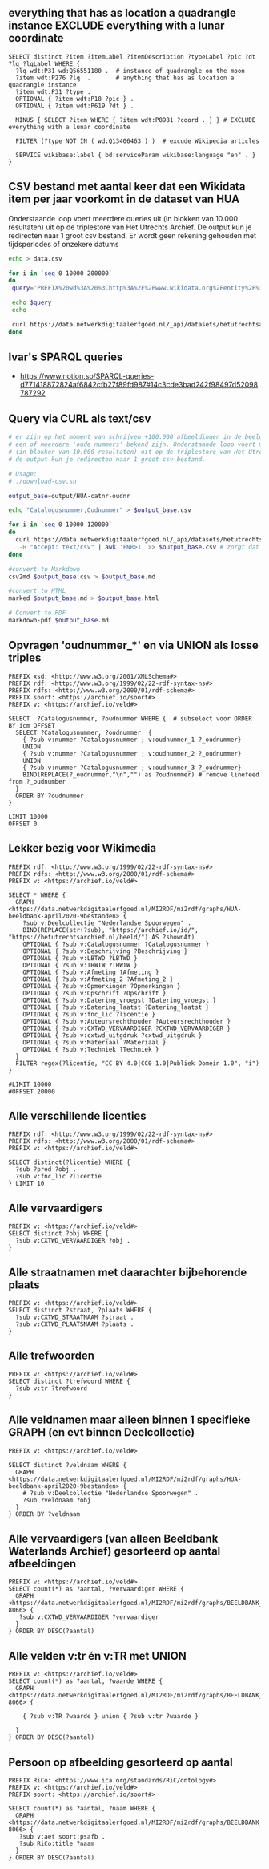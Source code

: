 ## everything that has as location a quadrangle instance EXCLUDE everything with a lunar coordinate
```sparql
SELECT distinct ?item ?itemLabel ?itemDescription ?typeLabel ?pic ?dt ?lq ?lqLabel WHERE {
  ?lq wdt:P31 wd:Q56551180 .  # instance of quadrangle on the moon
  ?item wdt:P276 ?lq  .       # anything that has as location a quadrangle instance 
  ?item wdt:P31 ?type .
  OPTIONAL { ?item wdt:P18 ?pic } .
  OPTIONAL { ?item wdt:P619 ?dt } .
  
  MINUS { SELECT ?item WHERE { ?item wdt:P8981 ?coord . } } # EXCLUDE everything with a lunar coordinate
  
  FILTER (?type NOT IN ( wd:Q13406463 ) )  # excude Wikipedia articles

  SERVICE wikibase:label { bd:serviceParam wikibase:language "en" . }
}
```

## CSV bestand met aantal keer dat een Wikidata item per jaar voorkomt in de dataset van HUA
Onderstaande loop voert meerdere queries uit
(in blokken van 10.000 resultaten) uit op de triplestore van Het Utrechts Archief.
De output kun je redirecten naar 1 groot csv bestand.
Er wordt geen rekening gehouden met tijdsperiodes of onzekere datums
```bash
echo > data.csv

for i in `seq 0 10000 200000`
do
 query='PREFIX%20wd%3A%20%3Chttp%3A%2F%2Fwww.wikidata.org%2Fentity%2F%3E%0APREFIX%20dct%3A%20%3Chttp%3A%2F%2Fpurl.org%2Fdc%2Fterms%2F%3E%0APREFIX%20rdfs%3A%20%3Chttp%3A%2F%2Fwww.w3.org%2F2000%2F01%2Frdf-schema%23%3E%0A%0ASELECT%20%3Fwd%2C%20%3Fyear%2C%20count%28%3Fyear%29%20as%20%3Faantal%20WHERE%20%7B%0A%20%20%3Fsub%20dct%3Aspatial%20%3Fwd%20.%0A%20%20%3Fsub%20dct%3Adate%20%3Fyear%20.%0A%20%20filter%20regex%28%3Fwd%2C%20%22wikidata%22%29%0A%7D%20%0A%23order%20by%20desc%28%3Faantal%29%0Alimit%2010000%0Aoffset%20'$i

 echo $query
 echo

 curl https://data.netwerkdigitaalerfgoed.nl/_api/datasets/hetutrechtsarchief/Dataset/services/Dataset/sparql -X POST --data query=$query -H "Accept: text/csv" | awk 'FNR>1' >> data.csv  # awk zorgt dat de header telkens worden weggefilterd
done
```

## Ivar's SPARQL queries
* https://www.notion.so/SPARQL-queries-d771418872824af6842cfb27f89fd987#14c3cde3bad242f98497d52098787292

## Query via CURL als text/csv
```bash
# er zijn op het moment van schrijven +100.000 afbeeldingen in de beeldbank waarvan 
# een of meerdere 'oude nummers' bekend zijn. Onderstaande loop voert meerdere queries 
# (in blokken van 10.000 resultaten) uit op de triplestore van Het Utrechts Archief.
# de output kun je redirecten naar 1 groot csv bestand.

# Usage:
# ./download-csv.sh

output_base=output/HUA-catnr-oudnr

echo "Catalogusnummer,Oudnummer" > $output_base.csv

for i in `seq 0 10000 120000`
do 
  curl https://data.netwerkdigitaalerfgoed.nl/_api/datasets/hetutrechtsarchief/mi2rdf/services/mi2rdf/sparql -X POST --data 'query=PREFIX%20xsd%3A%20%3Chttp%3A%2F%2Fwww.w3.org%2F2001%2FXMLSchema%23%3E%0APREFIX%20rdf%3A%20%3Chttp%3A%2F%2Fwww.w3.org%2F1999%2F02%2F22-rdf-syntax-ns%23%3E%0APREFIX%20rdfs%3A%20%3Chttp%3A%2F%2Fwww.w3.org%2F2000%2F01%2Frdf-schema%23%3E%0APREFIX%20soort%3A%20%3Chttps%3A%2F%2Farchief.io%2Fsoort%23%3E%0APREFIX%20v%3A%20%3Chttps%3A%2F%2Farchief.io%2Fveld%23%3E%0A%0ASELECT%20%20%3FCatalogusnummer%2C%20%3Foudnummer%20WHERE%20%7B%0A%0A%20%20SELECT%20%3FCatalogusnummer%2C%20%3Foudnummer%20%20%7B%0A%20%20%20%20%7B%20%3Fsub%20v%3Anummer%20%3FCatalogusnummer%20%3B%20v%3Aoudnummer_1%20%3F_oudnummer%7D%0A%20%20%20%20UNION%0A%20%20%20%20%7B%20%3Fsub%20v%3Anummer%20%3FCatalogusnummer%20%3B%20v%3Aoudnummer_2%20%3F_oudnummer%7D%20%0A%20%20%20%20UNION%0A%20%20%20%20%7B%20%3Fsub%20v%3Anummer%20%3FCatalogusnummer%20%3B%20v%3Aoudnummer_3%20%3F_oudnummer%7D%0A%20%20%20%20BIND%28REPLACE%28%3F_oudnummer%2C%22%5Cn%22%2C%22%22%29%20as%20%3Foudnummer%29%20%23%20remove%20linefeed%20from%20%3F_oudnumber%0A%20%20%7D%0A%20%20ORDER%20BY%20%3Foudnummer%0A%7D%0A%0ALIMIT%2010000%0AOFFSET%200'$i \
   -H "Accept: text/csv" | awk 'FNR>1' >> $output_base.csv # zorgt dat de header telkens worden weggefilterd
done

#convert to Markdown
csv2md $output_base.csv > $output_base.md  

#convert to HTML
marked $output_base.md > $output_base.html 

# Convert to PDF
markdown-pdf $output_base.md 
```

## Opvragen 'oudnummer_*' en via UNION als losse triples
```sparql
PREFIX xsd: <http://www.w3.org/2001/XMLSchema#>
PREFIX rdf: <http://www.w3.org/1999/02/22-rdf-syntax-ns#>
PREFIX rdfs: <http://www.w3.org/2000/01/rdf-schema#>
PREFIX soort: <https://archief.io/soort#>
PREFIX v: <https://archief.io/veld#>

SELECT  ?Catalogusnummer, ?oudnummer WHERE {  # subselect voor ORDER BY icm OFFSET
  SELECT ?Catalogusnummer, ?oudnummer  {
    { ?sub v:nummer ?Catalogusnummer ; v:oudnummer_1 ?_oudnummer}
    UNION
    { ?sub v:nummer ?Catalogusnummer ; v:oudnummer_2 ?_oudnummer} 
    UNION
    { ?sub v:nummer ?Catalogusnummer ; v:oudnummer_3 ?_oudnummer}
    BIND(REPLACE(?_oudnummer,"\n","") as ?oudnummer) # remove linefeed from ?_oudnumber
  }
  ORDER BY ?oudnummer
}

LIMIT 10000
OFFSET 0
```

## Lekker bezig voor Wikimedia
```sparql
PREFIX rdf: <http://www.w3.org/1999/02/22-rdf-syntax-ns#>
PREFIX rdfs: <http://www.w3.org/2000/01/rdf-schema#>
PREFIX v: <https://archief.io/veld#>

SELECT * WHERE {
  GRAPH <https://data.netwerkdigitaalerfgoed.nl/MI2RDF/mi2rdf/graphs/HUA-beeldbank-april2020-9bestanden> {
    ?sub v:Deelcollectie "Nederlandse Spoorwegen" .	
    BIND(REPLACE(str(?sub), "https://archief.io/id/", "https://hetutrechtsarchief.nl/beeld/") AS ?shownAt)
    OPTIONAL { ?sub v:Catalogusnummer ?Catalogusnummer }
    OPTIONAL { ?sub v:Beschrijving ?Beschrijving }
    OPTIONAL { ?sub v:LBTWD ?LBTWD }
    OPTIONAL { ?sub v:THWTW ?THWTW }
    OPTIONAL { ?sub v:Afmeting ?Afmeting }
    OPTIONAL { ?sub v:Afmeting_2 ?Afmeting_2 }
    OPTIONAL { ?sub v:Opmerkingen ?Opmerkingen }
    OPTIONAL { ?sub v:Opschrift ?Opschrift }
    OPTIONAL { ?sub v:Datering_vroegst ?Datering_vroegst }
    OPTIONAL { ?sub v:Datering_laatst ?Datering_laatst }
    OPTIONAL { ?sub v:fnc_lic ?licentie }
    OPTIONAL { ?sub v:Auteursrechthouder ?Auteursrechthouder }
    OPTIONAL { ?sub v:CXTWD_VERVAARDIGER ?CXTWD_VERVAARDIGER }   
    OPTIONAL { ?sub v:cxtwd_uitgdruk ?cxtwd_uitgdruk }   
    OPTIONAL { ?sub v:Materiaal ?Materiaal }
    OPTIONAL { ?sub v:Techniek ?Techniek }
  } 
  FILTER regex(?licentie, "CC BY 4.0|CC0 1.0|Publiek Domein 1.0", "i")
}

#LIMIT 10000
#OFFSET 20000
```

## Alle verschillende licenties
```sparql
PREFIX rdf: <http://www.w3.org/1999/02/22-rdf-syntax-ns#>
PREFIX rdfs: <http://www.w3.org/2000/01/rdf-schema#>
PREFIX v: <https://archief.io/veld#>

SELECT distinct(?licentie) WHERE {
  ?sub ?pred ?obj .
  ?sub v:fnc_lic ?licentie 
} LIMIT 10
```

## Alle vervaardigers
```sparql
PREFIX v: <https://archief.io/veld#>
SELECT distinct ?obj WHERE {
  ?sub v:CXTWD_VERVAARDIGER ?obj .
} 
```

## Alle straatnamen met daarachter bijbehorende plaats
```sparql
PREFIX v: <https://archief.io/veld#>
SELECT distinct ?straat, ?plaats WHERE {
  ?sub v:CXTWD_STRAATNAAM ?straat .
  ?sub v:CXTWD_PLAATSNAAM ?plaats .
} 
```

## Alle trefwoorden
```sparql
PREFIX v: <https://archief.io/veld#>
SELECT distinct ?trefwoord WHERE {
  ?sub v:tr ?trefwoord
} 
```

## Alle veldnamen maar alleen binnen 1 specifieke GRAPH (en evt binnen Deelcollectie)
```sparql
PREFIX v: <https://archief.io/veld#>

SELECT distinct ?veldnaam WHERE {
  GRAPH <https://data.netwerkdigitaalerfgoed.nl/MI2RDF/mi2rdf/graphs/HUA-beeldbank-april2020-9bestanden> {
    # ?sub v:Deelcollectie "Nederlandse Spoorwegen" .	
    ?sub ?veldnaam ?obj
  }
} ORDER BY ?veldnaam

```

## Alle vervaardigers (van alleen Beeldbank Waterlands Archief) gesorteerd op aantal afbeeldingen
```sparql
PREFIX v: <https://archief.io/veld#>
SELECT count(*) as ?aantal, ?vervaardiger WHERE {
  GRAPH <https://data.netwerkdigitaalerfgoed.nl/MI2RDF/mi2rdf/graphs/BEELDBANK_14_131_MAISI_EXP-8066> {
   ?sub v:CXTWD_VERVAARDIGER ?vervaardiger
  }
} ORDER BY DESC(?aantal)
```

## Alle velden v:tr én v:TR met UNION
```sparql
PREFIX v: <https://archief.io/veld#>
SELECT count(*) as ?aantal, ?waarde WHERE {
  GRAPH <https://data.netwerkdigitaalerfgoed.nl/MI2RDF/mi2rdf/graphs/BEELDBANK_14_131_MAISI_EXP-8066> {
   
    { ?sub v:TR ?waarde } union { ?sub v:tr ?waarde } 

  }
} ORDER BY DESC(?aantal)
```

## Persoon op afbeelding gesorteerd op aantal
```sparql
PREFIX RiCo: <https://www.ica.org/standards/RiC/ontology#>
PREFIX v: <https://archief.io/veld#>
PREFIX soort: <https://archief.io/soort#>

SELECT count(*) as ?aantal, ?naam WHERE {
  GRAPH <https://data.netwerkdigitaalerfgoed.nl/MI2RDF/mi2rdf/graphs/BEELDBANK_14_131_MAISI_EXP-8066> {
   ?sub v:aet soort:psafb .
   ?sub RiCo:title ?naam
  }
} ORDER BY DESC(?aantal)
```
